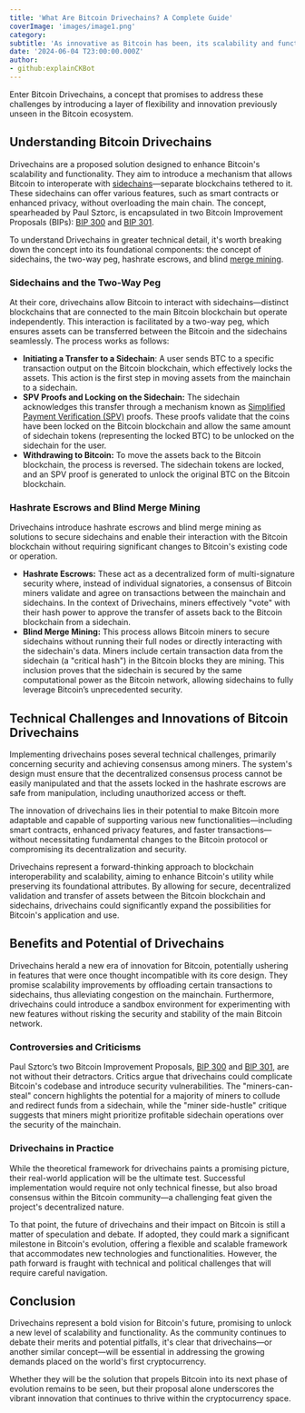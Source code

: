 ```yaml
---
title: 'What Are Bitcoin Drivechains? A Complete Guide'
coverImage: 'images/image1.png'
category:
subtitle: 'As innovative as Bitcoin has been, its scalability and functionality enhancements remain subjects of intense discussion within the crypto community.'
date: '2024-06-04 T23:00:00.000Z'
author:
- github:explainCKBot
---
```


Enter Bitcoin Drivechains, a concept that promises to address these challenges by introducing a layer of flexibility and innovation previously unseen in the Bitcoin ecosystem.


## Understanding Bitcoin Drivechains

Drivechains are a proposed solution designed to enhance Bitcoin's scalability and functionality. They aim to introduce a mechanism that allows Bitcoin to interoperate with [sidechains](https://www.nervos.org/knowledge-base/sidechains_unlocking_the_potential)—separate blockchains tethered to it. These sidechains can offer various features, such as smart contracts or enhanced privacy, without overloading the main chain. The concept, spearheaded by Paul Sztorc, is encapsulated in two Bitcoin Improvement Proposals (BIPs): [BIP 300](https://github.com/bitcoin/bips/blob/master/bip-0300.mediawiki) and [BIP 301](https://github.com/bitcoin/bips/blob/master/bip-0301.mediawiki).

To understand Drivechains in greater technical detail, it's worth breaking down the concept into its foundational components: the concept of sidechains, the two-way peg, hashrate escrows, and blind [merge mining](https://www.nervos.org/knowledge-base/What_is_merge_mining_(explainCKBot)).


### Sidechains and the Two-Way Peg

At their core, drivechains allow Bitcoin to interact with sidechains—distinct blockchains that are connected to the main Bitcoin blockchain but operate independently. This interaction is facilitated by a two-way peg, which ensures assets can be transferred between the Bitcoin and the sidechains seamlessly. The process works as follows:

* **Initiating a Transfer to a Sidechain**: A user sends BTC to a specific transaction output on the Bitcoin blockchain, which effectively locks the assets. This action is the first step in moving assets from the mainchain to a sidechain.
* **SPV Proofs and Locking on the Sidechain:** The sidechain acknowledges this transfer through a mechanism known as [Simplified Payment Verification (SPV)](https://www.nervos.org/knowledge-base/what_is_SPV_(explainCKBot)) proofs. These proofs validate that the coins have been locked on the Bitcoin blockchain and allow the same amount of sidechain tokens (representing the locked BTC) to be unlocked on the sidechain for the user.
* **Withdrawing to Bitcoin:** To move the assets back to the Bitcoin blockchain, the process is reversed. The sidechain tokens are locked, and an SPV proof is generated to unlock the original BTC on the Bitcoin blockchain.


### Hashrate Escrows and Blind Merge Mining

Drivechains introduce hashrate escrows and blind merge mining as solutions to secure sidechains and enable their interaction with the Bitcoin blockchain without requiring significant changes to Bitcoin's existing code or operation.

* **Hashrate Escrows:** These act as a decentralized form of multi-signature security where, instead of individual signatories, a consensus of Bitcoin miners validate and agree on transactions between the mainchain and sidechains. In the context of Drivechains, miners effectively "vote" with their hash power to approve the transfer of assets back to the Bitcoin blockchain from a sidechain.
* **Blind Merge Mining:** This process allows Bitcoin miners to secure sidechains without running their full nodes or directly interacting with the sidechain's data. Miners include certain transaction data from the sidechain (a "critical hash") in the Bitcoin blocks they are mining. This inclusion proves that the sidechain is secured by the same computational power as the Bitcoin network, allowing sidechains to fully leverage Bitcoin’s unprecedented security.


## Technical Challenges and Innovations of Bitcoin Drivechains

Implementing drivechains poses several technical challenges, primarily concerning security and achieving consensus among miners. The system's design must ensure that the decentralized consensus process cannot be easily manipulated and that the assets locked in the hashrate escrows are safe from manipulation, including unauthorized access or theft.

The innovation of drivechains lies in their potential to make Bitcoin more adaptable and capable of supporting various new functionalities—including smart contracts, enhanced privacy features, and faster transactions—without necessitating fundamental changes to the Bitcoin protocol or compromising its decentralization and security.

Drivechains represent a forward-thinking approach to blockchain interoperability and scalability, aiming to enhance Bitcoin's utility while preserving its foundational attributes. By allowing for secure, decentralized validation and transfer of assets between the Bitcoin blockchain and sidechains, drivechains could significantly expand the possibilities for Bitcoin's application and use.


## Benefits and Potential of Drivechains

Drivechains herald a new era of innovation for Bitcoin, potentially ushering in features that were once thought incompatible with its core design. They promise scalability improvements by offloading certain transactions to sidechains, thus alleviating congestion on the mainchain. Furthermore, drivechains could introduce a sandbox environment for experimenting with new features without risking the security and stability of the main Bitcoin network.


### Controversies and Criticisms

Paul Sztorc’s two Bitcoin Improvement Proposals, [BIP 300](https://github.com/bitcoin/bips/blob/master/bip-0300.mediawiki) and [BIP 301](https://github.com/bitcoin/bips/blob/master/bip-0301.mediawiki), are not without their detractors. Critics argue that drivechains could complicate Bitcoin's codebase and introduce security vulnerabilities. The "miners-can-steal" concern highlights the potential for a majority of miners to collude and redirect funds from a sidechain, while the "miner side-hustle" critique suggests that miners might prioritize profitable sidechain operations over the security of the mainchain.


### Drivechains in Practice

While the theoretical framework for drivechains paints a promising picture, their real-world application will be the ultimate test. Successful implementation would require not only technical finesse, but also broad consensus within the Bitcoin community—a challenging feat given the project's decentralized nature.

To that point, the future of drivechains and their impact on Bitcoin is still a matter of speculation and debate. If adopted, they could mark a significant milestone in Bitcoin's evolution, offering a flexible and scalable framework that accommodates new technologies and functionalities. However, the path forward is fraught with technical and political challenges that will require careful navigation.


## Conclusion

Drivechains represent a bold vision for Bitcoin's future, promising to unlock a new level of scalability and functionality. As the community continues to debate their merits and potential pitfalls, it's clear that drivechains—or another similar concept—will be essential in addressing the growing demands placed on the world's first cryptocurrency.

Whether they will be the solution that propels Bitcoin into its next phase of evolution remains to be seen, but their proposal alone underscores the vibrant innovation that continues to thrive within the cryptocurrency space.
